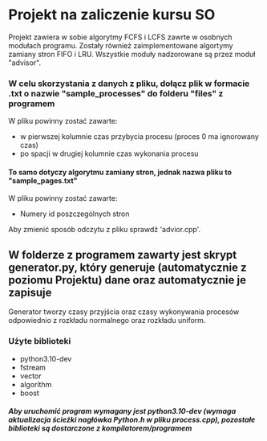 # Projekt na zaliczenie kursu SO
Projekt zawiera w sobie algorytmy FCFS i LCFS zawrte w osobnych modułach programu. Zostały również zaimplementowane algortymy zamiany stron FIFO i LRU. Wszystkie moduły nadzorowane są przez moduł "advisor".

### W celu skorzystania z danych z pliku, dołącz plik w formacie .txt o nazwie "sample_processes" do folderu "files" z programem
W pliku powinny zostać zawarte:
- w pierwszej kolumnie czas przybycia procesu (proces 0 ma ignorowany czas)
- po spacji w drugiej kolumnie czas wykonania procesu

#### To samo dotyczy algorytmu zamiany stron, jednak nazwa pliku to "sample_pages.txt"
W pliku powinny zostać zawarte:
- Numery id poszczególnych stron

Aby zmienić sposób odczytu z pliku sprawdź 'advior.cpp'.


## W folderze z programem zawarty jest skrypt generator.py, który generuje (automatycznie z poziomu Projektu) dane oraz automatycznie je zapisuje
Generator tworzy czasy przyjścia oraz czasy wykonywania procesów odpowiednio z rozkładu normalnego oraz rozkładu uniform.

### Użyte biblioteki
- python3.10-dev
- fstream
- vector
- algorithm
- boost
##### Aby uruchomić program wymagany jest python3.10-dev (wymaga aktualizacja ścieżki nagłówka Python.h w pliku process.cpp), pozostałe biblioteki są dostarczone z kompilatorem/programem